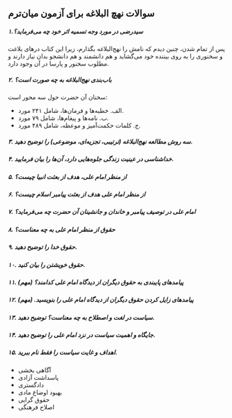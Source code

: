 ## سوالات نهچ البلاغه برای آزمون میان‌ترم

##### ۱.سیدرضی در مورد وجه تسمیه اثر خود چه می‌فرماید؟

پس از تمام شدن، چنین دیدم که نامش را نهج‌البلاغه بگذارم، زیرا این کتاب درهای بلاغت و سخنوری را به روی بیننده خود می‌گشاید و هم دانشمند و هم دانشجو بدان نیاز دارند و مطلوب سخنور و پارسا در آن وجود دارد.

##### ۲. باب‌بندی نهج‌البلاغه به چه صورت است؟

سخنان آن حضرت حول سه محور است:

* الف. خطبه‌ها و فرمان‌ها، شامل ۲۴۱ مورد.
* ب. نامه‌ها و پیغام‌ها، شامل ۷۹ مورد.
* ج. کلمات حکمت‌آمیز و موعظه، شامل ۴۸۹ مورد.

##### ۳. سه روش مطالعه نهج‌البلاغه (ترتیبی، تجزیه‌ای، موضوعی) را توضیح دهید.


##### ۴. خداشناسی در عینیت زندگی جلوه‌هایی دارد، آن‌ها را بیان فرمایید.


##### ۵. از منظر امام علی، هدف از بعثت انبیا چیست؟


##### ۶. از منظر امام علی هدف از بعثت پیامبر اسلام چیست؟


##### ۷. امام علی در توصیف پیامبر و خاندان و جانشینان آن حضرت چه می‌فرماید؟


##### ۸. حقوق از منظر امام علی به چه معناست؟


##### ۹. حقوق خدا را توضیح دهید.


##### ۱۰. حقوق خویشتن را بیان کنید.


##### ۱۱. پیامدهای پایبندی به حقوق دیگران از دیدگاه امام علی کدامند؟ (مهم)

##### ۱۲. پیامدهای زایل کردن حقوق دیگران از دیدگاه امام علی را بنویسید. (مهم)


##### ۱۳. سیاست در لغت و اصطلاح به چه معناست؟ توضیح دهید.


##### ۱۴. جایگاه و اهمیت سیاست در نزد امام علی را توضیح دهید.


##### ۱۵. اهداف و غایت سیاست را فقط نام ببرید.
* آگاهی بخشی
* پاسداشت آزادی
* دادگستری
* بهبود اوضاع مادی
* حقوق گرایی
* اصلاح فرهنگی